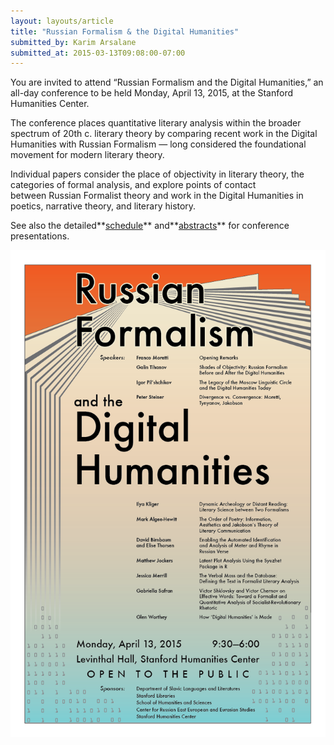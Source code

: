 ```yaml
---
layout: layouts/article
title: "Russian Formalism & the Digital Humanities"
submitted_by: Karim Arsalane
submitted_at: 2015-03-13T09:08:00-07:00
---
```


You are invited to attend “Russian Formalism and the Digital Humanities,” an all-day conference to be held Monday, April 13, 2015, at the Stanford Humanities Center.


The conference places quantitative literary analysis within the broader spectrum of 20th c. literary theory by comparing recent work in the Digital Humanities with Russian Formalism — long considered the foundational movement for modern literary theory.


Individual papers consider the place of objectivity in literary theory, the categories of formal analysis, and explore points of contact between Russian Formalist theory and work in the Digital Humanities in poetics, narrative theory, and literary history.


See also the detailed**[schedule](/schedule)** and**[abstracts](/russian-formalism-digital-humanities-abstracts)** for conference presentations.


![](../post-images/ConferencePoster.jpg)






